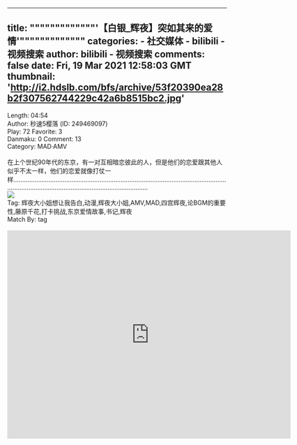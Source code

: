 
---
title: """""""""""""'【白银_辉夜】突如其来的爱情'"""""""""""""
categories: 
    - 社交媒体
    - bilibili - 视频搜索
author: bilibili - 视频搜索
comments: false
date: Fri, 19 Mar 2021 12:58:03 GMT
thumbnail: 'http://i2.hdslb.com/bfs/archive/53f20390ea28b2f307562744229c42a6b8515bc2.jpg'
---

<div>   
Length: 04:54<br>Author: 秒速5樱落    (ID: 249469097)<br>Play: 72    Favorite: 3<br>Danmaku: 0    Comment: 13<br>Category: MAD·AMV<br><br>在上个世纪90年代的东京，有一对互相暗恋彼此的人，但是他们的恋爱跟其他人似乎不太一样，他们的恋爱就像打仗一样.........................................................................................................................................................................................................<br><img src="http://i2.hdslb.com/bfs/archive/53f20390ea28b2f307562744229c42a6b8515bc2.jpg" referrerpolicy="no-referrer"><br>Tag: 辉夜大小姐想让我告白,动漫,辉夜大小姐,AMV,MAD,四宫辉夜,论BGM的重要性,藤原千花,打卡挑战,东京爱情故事,书记,辉夜<br>Match By: tag<br><br><iframe src="https://player.bilibili.com/player.html?aid=972169209&high_quality=1" width="650" height="477" scrolling="no" border="0" frameborder="no" framespacing="0" allowfullscreen="true"></iframe>  
</div>
            